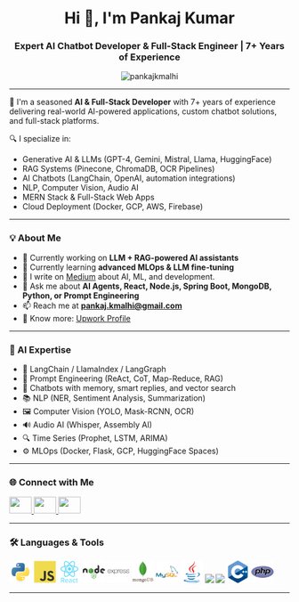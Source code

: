 <h1 align="center">Hi 👋, I'm Pankaj Kumar</h1>
<h3 align="center">Expert AI Chatbot Developer & Full-Stack Engineer | 7+ Years of Experience</h3>

<p align="center">
  <img src="https://komarev.com/ghpvc/?username=pankajkmalhi&label=Profile%20views&color=0e75b6&style=flat" alt="pankajkmalhi" />
</p>

---

🚀 I'm a seasoned **AI & Full-Stack Developer** with 7+ years of experience delivering real-world AI-powered applications, custom chatbot solutions, and full-stack platforms.

🔍 I specialize in:
- Generative AI & LLMs (GPT-4, Gemini, Mistral, Llama, HuggingFace)
- RAG Systems (Pinecone, ChromaDB, OCR Pipelines)
- AI Chatbots (LangChain, OpenAI, automation integrations)
- NLP, Computer Vision, Audio AI
- MERN Stack & Full-Stack Web Apps
- Cloud Deployment (Docker, GCP, AWS, Firebase)

---

### 💡 About Me

- 🔭 Currently working on **LLM + RAG-powered AI assistants**
- 🌱 Currently learning **advanced MLOps & LLM fine-tuning**
- 📝 I write on [Medium](https://medium.com/@pankaj.kmalhi) about AI, ML, and development.
- 💬 Ask me about **AI Agents, React, Node.js, Spring Boot, MongoDB, Python, or Prompt Engineering**
- 📫 Reach me at **pankaj.kmalhi@gmail.com**
- 📄 Know more: [Upwork Profile](https://www.upwork.com/freelancers/~01abcxyzexample)

---

### 🧠 AI Expertise
- 🧩 LangChain / LlamaIndex / LangGraph
- 📜 Prompt Engineering (ReAct, CoT, Map-Reduce, RAG)
- 💬 Chatbots with memory, smart replies, and vector search
- 📚 NLP (NER, Sentiment Analysis, Summarization)
- 🖼️ Computer Vision (YOLO, Mask-RCNN, OCR)
- 🔊 Audio AI (Whisper, Assembly AI)
- 🔍 Time Series (Prophet, LSTM, ARIMA)
- ⚙️ MLOps (Docker, Flask, GCP, HuggingFace Spaces)

---

### 🌐 Connect with Me

<p align="left">
  <a href="https://linkedin.com/in/pankaj-kumar-15a564217" target="_blank">
    <img src="https://raw.githubusercontent.com/rahuldkjain/github-profile-readme-generator/master/src/images/icons/Social/linked-in-alt.svg" height="30" width="40" />
  </a>
  <a href="https://medium.com/@pankaj.kmalhi" target="_blank">
    <img src="https://raw.githubusercontent.com/rahuldkjain/github-profile-readme-generator/master/src/images/icons/Social/medium.svg" height="30" width="40" />
  </a>
  <a href="https://www.hackerrank.com/pankaj_kmalhi" target="_blank">
    <img src="https://raw.githubusercontent.com/rahuldkjain/github-profile-readme-generator/master/src/images/icons/Social/hackerrank.svg" height="30" width="40" />
  </a>
</p>

---

### 🛠️ Languages & Tools

<p align="left">
  <img src="https://raw.githubusercontent.com/devicons/devicon/master/icons/python/python-original.svg" width="40" />
  <img src="https://raw.githubusercontent.com/devicons/devicon/master/icons/javascript/javascript-original.svg" width="40" />
  <img src="https://raw.githubusercontent.com/devicons/devicon/master/icons/react/react-original-wordmark.svg" width="40" />
  <img src="https://raw.githubusercontent.com/devicons/devicon/master/icons/nodejs/nodejs-original-wordmark.svg" width="40" />
  <img src="https://raw.githubusercontent.com/devicons/devicon/master/icons/express/express-original-wordmark.svg" width="40" />
  <img src="https://raw.githubusercontent.com/devicons/devicon/master/icons/mongodb/mongodb-original-wordmark.svg" width="40" />
  <img src="https://raw.githubusercontent.com/devicons/devicon/master/icons/mysql/mysql-original-wordmark.svg" width="40" />
  <img src="https://raw.githubusercontent.com/devicons/devicon/master/icons/java/java-original.svg" width="40" />
  <img src="https://www.vectorlogo.zone/logos/springio/springio-icon.svg" width="40" />
  <img src="https://www.vectorlogo.zone/logos/tensorflow/tensorflow-icon.svg" width="40" />
  <img src="https://raw.githubusercontent.com/devicons/devicon/master/icons/cplusplus/cplusplus-original.svg" width="40" />
  <img src="https://raw.githubusercontent.com/devicons/devicon/master/icons/php/php-original.svg" width="40" />
</p>

---

